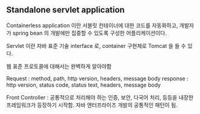 ## Standalone servlet application
Containerless application 이란 서블릿 컨테이너에 대한 코드를 자동화하고, 개발자가 spring bean 의 개발에만 집중할 수 있도록 구성한 어플리케이션이다.

Servlet 이란 자바 표준 기술 interface 로, container 구현체로 Tomcat 을 들 수 있다.

웹 표준 프로토콜에 대해서는 완벽하게 알아야함

Request : method, path, http version, headers, message body
response : http version, status code, status text, headers, message body

Front Controller : 공통적으로 처리해야 하는 인증, 보안, 다국어 처리, 등등을 내장한 프레임워크가 등장하기 시작함.
자바 엔터프라이즈 개발의 공통적인 패턴이 됨.
